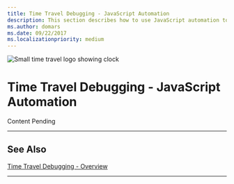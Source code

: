 ```yaml
---
title: Time Travel Debugging - JavaScript Automation
description: This section describes how to use JavaScript automation to help analyze TTD traces.
ms.author: domars
ms.date: 09/22/2017
ms.localizationpriority: medium
---
```


![Small time travel logo showing clock](images/ttd-time-travel-debugging-logo.png)

#  Time Travel Debugging - JavaScript Automation

Content Pending

---

## See Also

[Time Travel Debugging - Overview](time-travel-debugging-overview.md)

---






